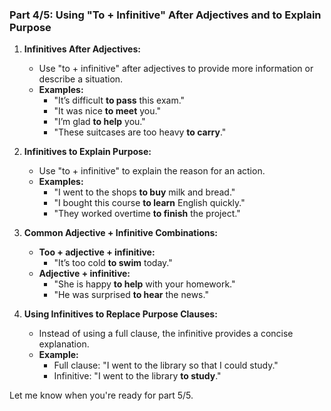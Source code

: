 ### Part 4/5: Using "To + Infinitive" After Adjectives and to Explain Purpose

1. **Infinitives After Adjectives:**
    
    - Use "to + infinitive" after adjectives to provide more information or describe a situation.
    - **Examples:**
        - "It’s difficult **to pass** this exam."
        - "It was nice **to meet** you."
        - "I’m glad **to help** you."
        - "These suitcases are too heavy **to carry**."
2. **Infinitives to Explain Purpose:**
    
    - Use "to + infinitive" to explain the reason for an action.
    - **Examples:**
        - "I went to the shops **to buy** milk and bread."
        - "I bought this course **to learn** English quickly."
        - "They worked overtime **to finish** the project."
3. **Common Adjective + Infinitive Combinations:**
    
    - **Too + adjective + infinitive:**
        - "It’s too cold **to swim** today."
    - **Adjective + infinitive:**
        - "She is happy **to help** with your homework."
        - "He was surprised **to hear** the news."
4. **Using Infinitives to Replace Purpose Clauses:**
    
    - Instead of using a full clause, the infinitive provides a concise explanation.
    - **Example:**
        - Full clause: "I went to the library so that I could study."
        - Infinitive: "I went to the library **to study**."

Let me know when you're ready for part 5/5.